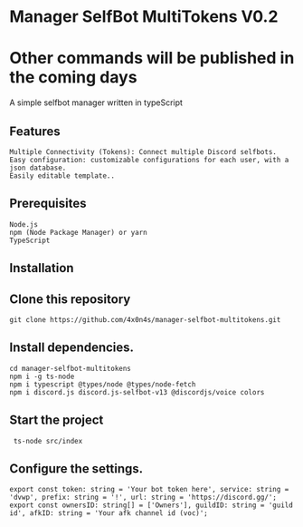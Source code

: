# Manager SelfBot MultiTokens V0.2

# Other commands will be published in the coming days 

A simple selfbot manager written in typeScript 


## Features

    Multiple Connectivity (Tokens): Connect multiple Discord selfbots.
    Easy configuration: customizable configurations for each user, with a json database.
    Easily editable template..

## Prerequisites

    Node.js
    npm (Node Package Manager) or yarn
    TypeScript

## Installation

## Clone this repository

    git clone https://github.com/4x0n4s/manager-selfbot-multitokens.git
## Install dependencies.

    cd manager-selfbot-multitokens
    npm i -g ts-node
    npm i typescript @types/node @types/node-fetch
    npm i discord.js discord.js-selfbot-v13 @discordjs/voice colors
## Start the project

     ts-node src/index
## Configure the settings.

    export const token: string = 'Your bot token here', service: string = 'dvwp', prefix: string = '!', url: string = 'https://discord.gg/';
    export const ownersID: string[] = ['Owners'], guildID: string = 'guild id', afkID: string = 'Your afk channel id (voc)';
